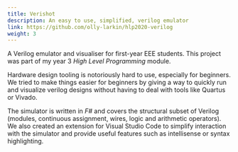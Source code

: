 ```yaml
---
title: Verishot
description: An easy to use, simplified, verilog emulator
link: https://github.com/olly-larkin/hlp2020-verilog
weight: 3
---
```


A Verilog emulator and visualiser for first-year EEE students. This project was part of my year 3 *High Level Programming* module.

Hardware design tooling is notoriously hard to use, especially for beginners. We tried to make things easier for beginners by giving a way to quickly run and visualize verilog designs without having to deal with tools like Quartus or Vivado.

The simulator is written in *F#* and covers the structural subset of Verilog (modules, continuous assignment, wires, logic and arithmetic operators). We also created an extension for Visual Studio Code to simplify interaction with the simulator and provide useful features such as intellisense or syntax highlighting.

